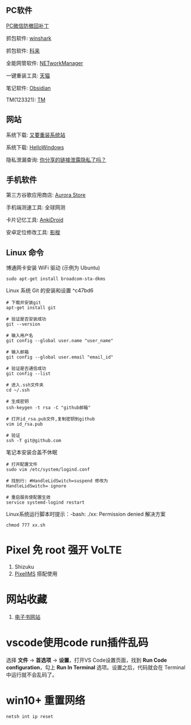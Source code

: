 
## PC软件
[PC微信防撤回补丁]( https://github.com/huiyadanli/RevokeMsgPatcher )

抓包软件: [winshark](https://www.wireshark.org/)

抓包软件: [ 科来](https://www.colasoft.com.cn/)

全能网管软件: [NETworkManager](https://github.com/BornToBeRoot/NETworkManager)

一键重装工具:  [天猫](http://down.bfxitong.com/sqpe/tm.exe)

笔记软件: [Obsidian ](https://obsidian.md/)

TM(123321): [TM](http://down.bfxitong.com/sqpe/tm.exe)

## 网站

系统下载: [又要重装系统站](https://yyczxt.com/)

系统下载: [HelloWindows](https://hellowindows.cn/)

隐私泄漏查询: [你分享的链接泄露隐私了吗？](https://uid.ejfkdev.com/)


## 手机软件
第三方谷歌应用商店: [Aurora Store](https://auroraoss.com/)

手机端测速工具: 全球网测

卡片记忆工具: [AnkiDroid](https://ankiweb.net/decks)

安卓定位修改工具: [影梭](https://github.com/ZCShou/GoGoGo)



## Linux 命令

博通网卡安装 WiFi 驱动 (示例为 Ubuntu)
```shell
sudo apt-get install broadcom-sta-dkms
```

Linux 系统 Git 的安装和设置 ^c47bd6
```shell
# 下载并安装git
apt-get install git

# 验证是否安装成功
git --version

# 输入用户名
git config --global user.name "user_name"

# 输入邮箱
git config --global user.email "email_id"

# 验证是否通信成功
git config --list

# 进入.ssh文件夹
cd ~/.ssh

# 生成密钥
ssh-keygen -t rsa -C "github邮箱"

# 打开id_rsa.pub文件,复制密钥到github
vim id_rsa.pub

# 验证
ssh -T git@github.com

```

笔记本安装合盖不休眠
```shell
# 打开配置文件
sudo vim /etc/system/logind.conf

# 找到行: #HandleLidSwitch=suspend 修改为
HandleLidSwitch= ignore

# 重启服务使配置生效
service systemd-logind restart
```

Linux系统运行脚本时提示：-bash: ./xx: Permission denied 解决方案
```shell
chmod 777 xx.sh
```
# Pixel 免 root 强开 VoLTE
1. Shizuku
2. [PixelIMS](https://github.com/kyujin-cho/pixel-volte-patch/blob/main/README.en.md) 搭配使用 


# 网站收藏

1. [电子书网站](https://book.tstrs.me/)



# vscode使用code run插件乱码
选择 **文件** -> **首选项** -> **设置**，打开VS Code设置页面，找到 **Run Code configuration**，勾上 **Run In Terminal** 选项。设置之后，代码就会在 Terminal 中运行就不会乱码了。

# win10+ 重置网络 
```shell
netsh int ip reset
```
